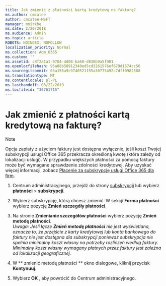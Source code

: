 ```yaml
---
title: Jak zmienić z płatności kartą kredytową na fakturę?
ms.author: cmcatee
author: cmcatee-MSFT
manager: mnirkhe
ms.date: 2/20/2018
ms.audience: Admin
ms.topic: article
ROBOTS: NOINDEX, NOFOLLOW
localization_priority: Normal
ms.collection: Adm_O365
ms.custom: ''
ms.assetid: c8f2a1a1-9704-4d08-ba60-d836b9a5f981
ms.openlocfilehash: 95a08b58912340ed5cd3261576ef679d1574cc56
ms.sourcegitcommit: 03a156a9c9740521155a30775492c7dff0982588
ms.translationtype: MT
ms.contentlocale: pl-PL
ms.lasthandoff: 03/22/2019
ms.locfileid: "30761715"
---
```

# <a name="how-do-i-change-from-credit-card-payments-to-invoice"></a>Jak zmienić z płatności kartą kredytową na fakturę?

> [!NOTE]
> Opcja zapłaty z użyciem faktury jest dostępna wyłącznie, jeśli koszt Twojej subskrypcji usługi Office 365 przekracza określoną kwotę (która zależy od lokalizacji usługi). W przypadku większych płatności za pomocą faktury może być wymagane sprawdzenie zdolności kredytowej. Aby uzyskać więcej informacji, zobacz [Płacenie za subskrypcję usługi Office 365 dla firm](https://support.office.com/article/734f4aab-df2d-4e9b-8cb1-691910bde216). 
  
1. Centrum administracyjnego, przejdź do strony [subskrypcji](https://go.microsoft.com/fwlink/p/?linkid=842054) lub wybierz **płatności** \> **subskrypcji**.
    
2. Wybierz subskrypcję, którą chcesz zmienić. W sekcji **Forma płatności** wybierz pozycję **Zmień szczegóły płatności**.
    
3. Na stronie **Zmienianie szczegółów płatności** wybierz pozycję **Zmień metodę płatności**.
<br>*Uwaga: Jeśli łącze **Zmień metodę płatności** nie jest wyświetlana, oznacza to, że przejście z karty kredytowej lub konta bankowego do faktury nie jest dostępna dla subskrypcji ponieważ subskrypcja nie spełnia minimalny koszt własny na potrzeby rozliczeń według faktury. Minimalny koszt własny wymagany płatnych przez faktury jest zależna od lokalizacji geograficznej.*
  
4. W ** zmienić metodę płatności ** okno dialogowe, kliknij przycisk **Kontynuuj**.
    
5. Wybierz **OK** , aby powrócić do Centrum administracyjnego. 
   